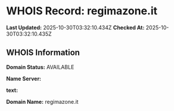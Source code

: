 # WHOIS Record: regimazone.it

**Last Updated:** 2025-10-30T03:32:10.434Z
**Checked At:** 2025-10-30T03:32:10.435Z

## WHOIS Information

**Domain Status:** AVAILABLE

**Name Server:** 

**text:** 

**Domain Name:** regimazone.it


